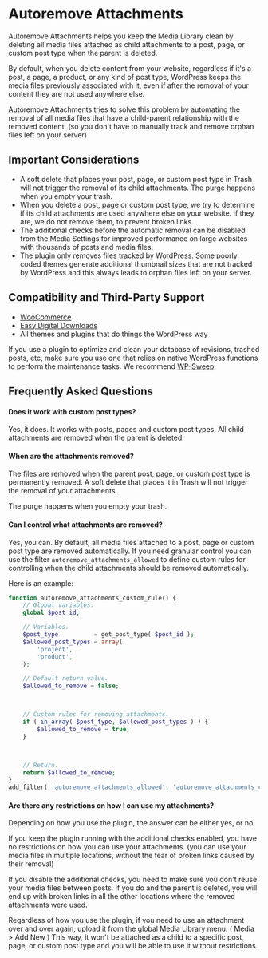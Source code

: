 # Autoremove Attachments

Autoremove Attachments helps you keep the Media Library clean by deleting all media files attached as child attachments to a post, page, or custom post type when the parent is deleted.

By default, when you delete content from your website, regardless if it's a post, a page, a product, or any kind of post type, WordPress keeps the media files previously associated with it, even if after the removal of your content they are not used anywhere else.

Autoremove Attachments tries to solve this problem by automating the removal of all media files that have a child-parent relationship with the removed content. (so you don't have to manually track and remove orphan files left on your server)

## Important Considerations

- A soft delete that places your post, page, or custom post type in Trash will not trigger the removal of its child attachments. The purge happens when you empty your trash.
- When you delete a post, page or custom post type, we try to determine if its child attachments are used anywhere else on your website. If they are, we do not remove them, to prevent broken links.
- The additional checks before the automatic removal can be disabled from the Media Settings for improved performance on large websites with thousands of posts and media files.
- The plugin only removes files tracked by WordPress. Some poorly coded themes generate additional thumbnail sizes that are not tracked by WordPress and this always leads to orphan files left on your server.

## Compatibility and Third-Party Support

- [WooCommerce](https://wordpress.org/plugins/woocommerce)
- [Easy Digital Downloads](https://wordpress.org/plugins/easy-digital-downloads)
- All themes and plugins that do things the WordPress way

If you use a plugin to optimize and clean your database of revisions, trashed posts, etc, make sure you use one that relies on native WordPress functions to perform the maintenance tasks. We recommend [WP-Sweep](https://wordpress.org/plugins/wp-sweep).


## Frequently Asked Questions

#### Does it work with custom post types?

Yes, it does. It works with posts, pages and custom post types. All child attachments are removed when the parent is deleted.

#### When are the attachments removed?

The files are removed when the parent post, page, or custom post type is permanently removed. A soft delete that places it in Trash will not trigger the removal of your attachments.

The purge happens when you empty your trash.

#### Can I control what attachments are removed?

Yes, you can. By default, all media files attached to a post, page or custom post type are removed automatically. If you need granular control you can use the filter `autoremove_attachments_allowed` to define custom rules for controlling when the child attachments should be removed automatically.

Here is an example:

```php
function autoremove_attachments_custom_rule() {
	// Global variables.
	global $post_id;

	// Variables.
	$post_type          = get_post_type( $post_id );
	$allowed_post_types = array(
		'project',
		'product',
	);

	// Default return value.
	$allowed_to_remove = false;



	// Custom rules for removing attachments.
	if ( in_array( $post_type, $allowed_post_types ) ) {
		$allowed_to_remove = true;
	}



	// Return.
	return $allowed_to_remove;
}
add_filter( 'autoremove_attachments_allowed', 'autoremove_attachments_custom_rule' );
```

#### Are there any restrictions on how I can use my attachments?

Depending on how you use the plugin, the answer can be either yes, or no.

If you keep the plugin running with the additional checks enabled, you have no restrictions on how you can use your attachments. (you can use your media files in multiple locations, without the fear of broken links caused by their removal)

If you disable the additional checks, you need to make sure you don't reuse your media files between posts. If you do and the parent is deleted, you will end up with broken links in all the other locations where the removed attachments were used.

Regardless of how you use the plugin, if you need to use an attachment over and over again, upload it from the global Media Library menu. ( Media > Add New ) This way, it won't be attached as a child to a specific post, page, or custom post type and you will be able to use it without restrictions.
